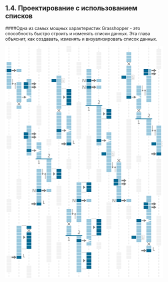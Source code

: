 ## 1.4. Проектирование с использованием списков

####Одна из самых мощных характеристик Grasshopper - это способность быстро строить и изменять списки данных. Эта глава объяснит, как создавать, изменять и визуализировать список данных.

![IMAGE](images/1-4/1-4_001-designing-with-lists.png)
